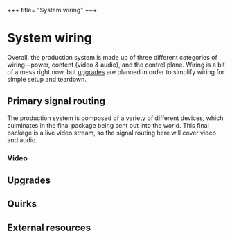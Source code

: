 +++
title= "System wiring"
+++

# System wiring

Overall, the production system is made up of three different categories of wiring—power, content (video & audio), and the control plane. Wiring is a bit of a mess right now, but [upgrades](#upgrades) are planned in order to simplify wiring for simple setup and teardown.

## Primary signal routing

The production system is composed of a variety of different devices, which culminates in the final package being sent out into the world. This final package is a live video stream, so the signal routing here will cover video and audio.

### Video



## Upgrades

## Quirks

## External resources